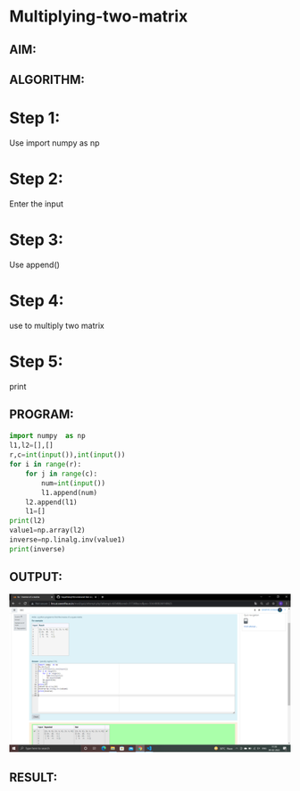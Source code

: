 # Multiplying-two-matrix

## AIM:

## ALGORITHM:

# Step 1:
Use import numpy as np

# Step 2:
Enter the input

# Step 3:
Use append()

# Step 4:
use to multiply two matrix

# Step 5:
print

## PROGRAM: 
``` python
import numpy  as np
l1,l2=[],[]
r,c=int(input()),int(input())
for i in range(r):
    for j in range(c):
        num=int(input())
        l1.append(num)
    l2.append(l1)
    l1=[]
print(l2)
value1=np.array(l2)
inverse=np.linalg.inv(value1)
print(inverse)
```
## OUTPUT:
![output](./img.png)
## RESULT:



